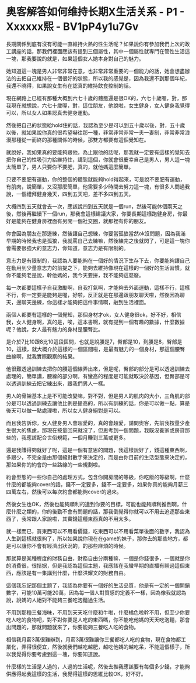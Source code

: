 # 奥客解答如何维持长期X生活关系 - P1 - Xxxxxx熙 - BV1pP4y1u7Gv

長期關係到底有沒有可能一直維持火熱的性生活呢？如果說你有參加我們上次的政工講座的話，那我們裡面應該有提到三個屬性，其中一個屬性就專門在管性生活這一塊，那我要說的就是，如果這個女人她本身對自己的魅力。

她知道這一塊是男人非常非常在意，也非常非常重要的一個能力的話，她會想盡辦法的去把自己維持在一個很好的狀態，所以我的感覺是，因為我還不到那個年紀，我還不曉得，如果說女生有在認真的維持飲食控制的話。

現在網路上已經有那種大概到六七十歲的體態還是很OK的，六七十歲喔，對，那我現在就想說，六七十歲喔，對，這位朋友，他說啦，女生健身，女人健身我覺得可以，所以女人如果認真去健身運動。

然後把自己的狀態給hold住的話，我認為至少是可以到五十歲以後，對，五十歲以後，就如果說你真的很希望嚇往那一種，非常非常非常一夫一妻制，非常非常浪漫那種從一而終的那種關係的時候，那雙方都要有這個覺知在。

就說好，我如果真的要能夠跟他，為止跟他的話呢，那我就一定要有這樣的覺知去把你自己的性吸引力給維持住，講到這個，你就會很慶幸自己是男人，男人這一塊太簡單了，男人只要你不要肥，真的，就他媽這麼簡單。

只要不要肥有運動，你的整個的體態就能夠hold得起來，可是說不要肥有運動，有肌肉，說簡單，又沒那麼簡單，他需要多少時間去努力這一塊，有很多人問過我說，一個禮拜健身幾天，四到五天吧，差不多四到五天。

大概四到五天就會去一次，應該說四到五天就是一個run，然後可能休個兩天之後，然後再繼續下一個run，那我會這樣建議大家，你要長期這樣跑健身房，你最好是能夠在健身房裡面有另開一個社交圈，就那裡有你的朋友。

你會因為朋友在那邊練，然後讓自己想練，你要當孤狼當然ok沒問題，因為我滿早期的時候我也是孤狼，我就罵自己去練嘛，然後練完之後就閃了，可是這一塊你會需要很強大的意志力，你知道，意志力是有限制的。

意志力是有限制的，我認為人要能夠在一個好的情況下生存下去，你要能夠讓自己在動用到少量意志力的前提之下，能夠去維持像現在這樣的一個好的生活習慣，就你不能夠老是說，幹他媽的，我今天要拼，我不能夠這麼廢。

每一次都要這樣子自我激勵啊，自我打氣啊，才能夠去外面運動，這樣不行，這樣不行，你一定要是能夠是喔，好啦，反正就是在那邊跟朋友聊天啦，然後因為聊天，邊聊天邊練，你這樣才能夠把這件事情啊，融到生活裡面。

兩個人都要有這樣的一個覺知，那個身材才ok，女人健身很ok，好不好，相信我，女人健身啊，真的是，唉，這本書啊，就有提到一個有趣的數據，什麼數據呢？他說，女人最有魅力的身材是腰臀比。

是介於7比10跟8比10這段區間，也就是說腰是7，臀部是10，到腰是8，臀部是10，這樣，就大概介於這樣的一個區間啦，是最有魅力的一個身材，那這個腰臀曲線啊，就我實際觀察的結果。

他很難透過訓練去把你的腰這個線弄出來，但是呢，臀部的部分是可以透過訓練去處理的，簡單講，腰線的部分啊，有蠻高的程度是可能就取決於基因，但臀部是可以透過訓練去把它練出來，跟我們男人一樣。

男人的骨架基本上是不可能改變嘛，對不對，但是男人的肌肉的大小，三角肌的部分是可以透過訓練去讓他比例是提高的，所以有訓練的話，你是可以做一點，算是後天可以做一點處理啦，所以女人健身絕對是可以。

而且我告訴你，女人健身男人會超愛的，真的會超愛，請問奧客，先前我按量少產生很大的焦慮，那現在按量回來就沒了，但思考到一個問題，我既沒養家或房貸那些的，我應該配合世俗規範，一個月賺到三萬或更多。

還是我賺得夠就好了呢，這是一個有意思的問題，我這樣說好了，錢這種東西啊，多跟少，不完全是由那個絕對數字來決定的，而是由你目前的生活型態來決定的，那如果你的約會的一些路線的一些規劃啦。

約會型態的一些你自己的處理方式，包含你開房間的等級，你吃飯的等級啊，什麼什麼的都能夠cover的話，錢不一定要多，錢不一定要多，如果你真的能夠月薪三四萬左右，然後可以每次約會都能夠cover的過來。

然後女生也OK，然後也能夠順利的達到你要的目標，可能也能夠順利推倒啊，什麼什麼之類的，你的後勤不會有問題的話，那我倒覺得你就可以不用去追逐那些東西了，我常跟人家說啦，其實錢這種東西真的不用太多。

就一樣而已，買東西可以不用看價錢，吃東西可以不用看菜單後面的數字，我認為人生到這樣就很夠了，所以如果說你現在在game的妹子，那你去的那些地方，都是可以讓你不會有經濟出狀況的，的那些麻煩的時候。

那就算是某種程度的財務自由，財務自由分兩種嘛，一個是你錢很多，一個就是你的消費很，很拮据，但是我認為這個主題，我應該在我蠻早期的直播有聊過這個東西，應該是有一集講到什麼，什麼洪耀文的財務自由。

這個我忘記那個主題了，我認為你要有一個好的生活品質，他是有一定的一個開銷數字，可能10萬可能20萬，因為每一個人對質感的定義不一樣，因為像我就認為說，說媽的人絕對不能夠三餐吃泡麵過生活。

不用到那種三餐海味，不用到天天吃什麼和牛啦，什麼橘色啦幹不用，但至少你要吃人吃的食物吧，對不對你要是人吃的東西嗎，你不能吃他媽的天天吃泡麵，那會出問題的，那就問題就來了，你要能夠三餐吃人吃的食物。

相信我月薪3萬很難辦到，月薪3萬很難讓你三餐都吃人吃的食物，現在食物都工業化，弄得很便宜，然後就我們越吃越肥，越吃他媽的越吃呆，不能這個樣子，所以我覺得你要考慮到這一塊，你要知道說。

什麼樣的生活是人過的，人過的生活呢，然後去推我應該要有每個多少錢，才能夠供應得起我這樣的生活，我覺得這樣的思維比較OK，好不好。

